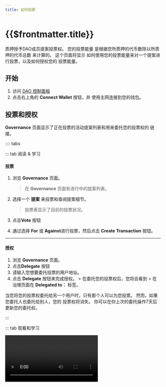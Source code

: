 ```yaml
---
title: 如何投票
---
```


# {{$frontmatter.title}}

<TocHeader /> <TOC class="table-of-contents" :include-level="[2,3]" />

质押授予DAO成员提案投票权。 您的投票能量 是根据您所质押的代币数除以所质押的代币总数 来计算的。 这个页面将显示 如何使用您的投票能量来对一个提案进行投票，以及如何授权您的 投票能量。

## 开始

1. 访问 [DAO 控制面板](https://api3.eth.link/)
2. 点击右上角的 **Connect Wallet** 按钮，并 使用主网连接到您的钱包。

<!-------------------------->

## 投票和授权

**Governance** 页面显示了正在投票的活动提案列表和用来委托您的投票权的 链接。

:::: tabs

::: tab 阅读 & 学习

#### 投票

1. 浏览 **Governance** 页面。

   > 在 **Governance** 页面有进行中的提案列表。

2. 选择一个 **提案** 来投票和查阅提案细节。

   > 投票表显示了目前的投票状况。

3. 点击**Vote** 按钮

4. 通过选择 **For** 或 **Against**进行投票，然后点击 **Create Transaction** 按钮。

---

#### 授权

1. 浏览 **Governance** 页面。
2. 点击**Delegate** 按钮
3. 请输入您想要委托投票的用户地址。
4. 点击 **Delegate** 按钮来完成授权。 > 在委托您的投票权后，您将会看到 > 在治理页面在 **Delegated to：** 标签。

当您将您的投票权委托给另一个用户时，只有那个人可以为您投票。 然而，如果您委托人也委托给别人，您的 投票权将消失。 你可以在你上次的委托操作7天后更新您的委托权。

:::

::: tab 观看和学习

<Video src="https://www.youtube.com/embed/K_EZFMjXUPA">

:::

::::
